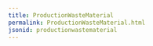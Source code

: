 ```yaml
---
title: ProductionWasteMaterial
permalink: ProductionWasteMaterial.html
jsonid: productionwastematerial
---
```

